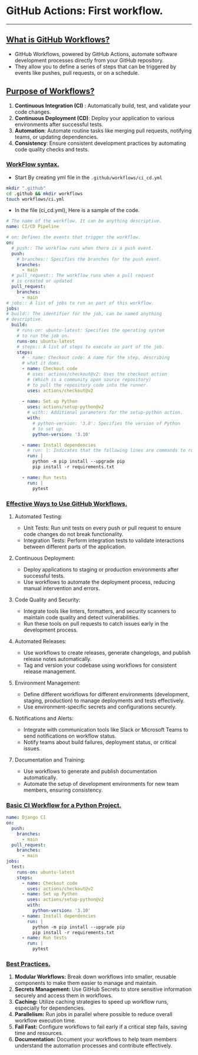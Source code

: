 # GitHub Actions: First workflow.
___

## <u> What is GitHub Workflows? </u>
- GitHub Workflows, powered by GitHub Actions, automate software development processes directly from your GitHub repository.
- They allow you to define a series of steps that can be triggered by events like pushes, pull requests, or on a schedule. 
##  <u> Purpose of Workflows? </u>
1. __Continuous Integration (CI)__ : Automatically build, test, and validate your code changes.
2. __Continuous Deployment (CD)__: Deploy your application to various environments after successful tests.
3. __Automation__: Automate routine tasks like merging pull requests, notifying teams, or updating dependencies.
4. __Consistency__: Ensure consistent development practices by automating code quality checks and tests.
### <u> WorkFlow syntax. </u>

- Start By creating yml file in the ```.github/workflows/ci_cd.yml```
 ```bash
 mkdir ".github"
 cd .github && mkdir workflows
 touch workflows/ci.yml
 ```

- In the file (ci_cd.yml), Here is a sample of the code.

```yaml
# The name of the workflow. It can be anything descriptive.
name: CI/CD Pipeline

# on: Defines the events that trigger the workflow.
on:
  # push:: The workflow runs when there is a push event.
  push:
    # branches:: Specifies the branches for the push event.
    branches:
      - main
  # pull_request:: The workflow runs when a pull request 
  # is created or updated
  pull_request:  
    branches:
      - main
# jobs:: A list of jobs to run as part of this workflow.
jobs:
# build:: The identifier for the job, can be named anything 
# descriptive.
  build:
    # runs-on: ubuntu-latest: Specifies the operating system 
    # to run the job on.
    runs-on: ubuntu-latest
    # steps:: A list of steps to execute as part of the job.
    steps:
      # - name: Checkout code: A name for the step, describing 
      # what it does.
      - name: Checkout code 
        # uses: actions/checkout@v2: Uses the checkout action 
        # (Which is a community open source repository)
        # to pull the repository code into the runner.
        uses: actions/checkout@v2
        
      - name: Set up Python
        uses: actions/setup-python@v2
        # with:: Additional parameters for the setup-python action.
        with:
          # python-version: '3.8': Specifies the version of Python 
          # to set up.
          python-version: '3.10'

      - name: Install dependencies
        # run: |: Indicates that the following lines are commands to run.
        run: |  
          python -m pip install --upgrade pip
          pip install -r requirements.txt

      - name: Run tests
        run: |
          pytest

```
### <u> Effective Ways to Use GitHub Workflows. </u>

1. Automated Testing:
    - Unit Tests: Run unit tests on every push or pull request to ensure code changes do not break functionality.
    - Integration Tests: Perform integration tests to validate interactions between different parts of the application.

2. Continuous Deployment:
    - Deploy applications to staging or production environments after successful tests.
    - Use workflows to automate the deployment process, reducing manual intervention and errors.

3. Code Quality and Security:
    - Integrate tools like linters, formatters, and security scanners to maintain code quality and detect vulnerabilities.
    - Run these tools on pull requests to catch issues early in the development process.

4. Automated Releases:
    - Use workflows to create releases, generate changelogs, and publish release notes automatically.
    - Tag and version your codebase using workflows for consistent release management.

5. Environment Management:
    - Define different workflows for different environments (development, staging, production) to manage deployments and tests effectively.
    - Use environment-specific secrets and configurations securely.

6. Notifications and Alerts:
    - Integrate with communication tools like Slack or Microsoft Teams to send notifications on workflow status.
    - Notify teams about build failures, deployment status, or critical issues.

7. Documentation and Training:
    - Use workflows to generate and publish documentation automatically.
    - Automate the setup of development environments for new team members, ensuring consistency.

### <u> Basic CI Workflow for a Python Project. </u>

```yaml
name: Django CI
on:
  push:
    branches:
      - main
  pull_request:
    branches:
      - main
jobs:
  test:
    runs-on: ubuntu-latest
    steps:
      - name: Checkout code
        uses: actions/checkout@v2
      - name: Set up Python
        uses: actions/setup-python@v2
        with:
          python-version: '3.10'
      - name: Install dependencies
        run: |
          python -m pip install --upgrade pip
          pip install -r requirements.txt
      - name: Run tests
        run: |
          pytest

```
### <u> Best Practices.  </u>
1. __Modular Workflows:__ Break down workflows into smaller, reusable components to make them easier to manage and maintain.
2. __Secrets Management:__ Use GitHub Secrets to store sensitive information securely and access them in workflows.
3. __Caching:__ Utilize caching strategies to speed up workflow runs, especially for dependencies.
4. __Parallelism:__ Run jobs in parallel where possible to reduce overall workflow execution time.
5. __Fail Fast:__ Configure workflows to fail early if a critical step fails, saving time and resources.
6. __Documentation:__ Document your workflows to help team members understand the automation processes and contribute effectively.




